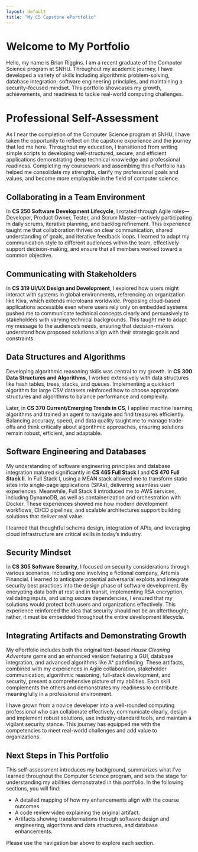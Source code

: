 ```yaml
---
layout: default
title: "My CS Capstone ePortfolio"
---
```


# Welcome to My Portfolio

Hello, my name is Brian Riggins. I am a recent graduate of the Computer Science 
program at SNHU. Throughout my academic journey, I have developed a variety of 
skills including algorithmic problem-solving, database integration, software 
engineering principles, and maintaining a security-focused mindset. This portfolio 
showcases my growth, achievements, and readiness to tackle real-world computing 
challenges.

# Professional Self-Assessment

As I near the completion of the Computer Science program at SNHU, I have taken the opportunity to reflect on the capstone experience and the journey 
that led me here. Throughout my education, I transitioned from writing simple scripts to developing well-structured, secure, and efficient 
applications demonstrating deep technical knowledge and professional readiness. Completing my coursework and assembling this ePortfolio has helped 
me consolidate my strengths, clarify my professional goals and values, and become more employable in the field of computer science.

## Collaborating in a Team Environment

In **CS 250 Software Development Lifecycle**, I rotated through Agile roles—Developer, Product Owner, Tester, and Scrum Master—actively participating 
in daily scrums, iterative planning, and backlog refinement. This experience taught me that collaboration thrives on clear communication, shared 
understanding of goals, and iterative feedback loops. I learned to adapt my communication style to different audiences within the team, effectively 
support decision-making, and ensure that all members worked toward a common objective.

## Communicating with Stakeholders

In **CS 319 UI/UX Design and Development**, I explored how users might interact with systems in global environments, referencing an organization like 
Kiva, which extends microloans worldwide. Proposing cloud-based applications accessible even where users rely only on embedded systems pushed me to 
communicate technical concepts clearly and persuasively to stakeholders with varying technical backgrounds. This taught me to adapt my message to the 
audience’s needs, ensuring that decision-makers understand how proposed solutions align with their strategic goals and constraints.

## Data Structures and Algorithms

Developing algorithmic reasoning skills was central to my growth. In **CS 300 Data Structures and Algorithms**, I worked extensively with data 
structures like hash tables, trees, stacks, and queues. Implementing a quicksort algorithm for large CSV datasets reinforced how to choose 
appropriate structures and algorithms to balance performance and complexity.

Later, in **CS 370 Current/Emerging Trends in CS**, I applied machine learning algorithms and trained an agent to navigate and find treasures 
efficiently. Balancing accuracy, speed, and data quality taught me to manage trade-offs and think critically about algorithmic approaches, ensuring 
solutions remain robust, efficient, and adaptable.

## Software Engineering and Databases

My understanding of software engineering principles and database integration matured significantly in **CS 465 Full Stack I** and **CS 470 Full Stack 
II**. In Full Stack I, using a MEAN stack allowed me to transform static sites into single-page applications (SPAs), delivering seamless user 
experiences. Meanwhile, Full Stack II introduced me to AWS services, including DynamoDB, as well as containerization and orchestration with Docker. 
These experiences showed me how modern development workflows, CI/CD pipelines, and scalable architectures support building solutions that deliver 
real value.

I learned that thoughtful schema design, integration of APIs, and leveraging cloud infrastructure are critical skills in today’s industry.

## Security Mindset

In **CS 305 Software Security**, I focused on security considerations through various scenarios, including one involving a fictional company, Artemis 
Financial. I learned to anticipate potential adversarial exploits and integrate security best practices into the design phase of software 
development. By encrypting data both at rest and in transit, implementing RSA encryption, validating inputs, and using secure dependencies, I ensured 
that my solutions would protect both users and organizations effectively. This experience reinforced the idea that security should not be an 
afterthought; rather, it must be embedded throughout the entire development lifecycle.

## Integrating Artifacts and Demonstrating Growth

My ePortfolio includes both the original text-based *House Cleaning Adventure* game and an enhanced version featuring a GUI, database integration, 
and advanced algorithms like A* pathfinding. These artifacts, combined with my experiences in Agile collaboration, stakeholder communication, 
algorithmic reasoning, full-stack development, and security, present a comprehensive picture of my abilities. Each skill complements the others and 
demonstrates my readiness to contribute meaningfully in a professional environment.

I have grown from a novice developer into a well-rounded computing professional who can collaborate effectively, communicate clearly, design and 
implement robust solutions, use industry-standard tools, and maintain a vigilant security stance. This journey has equipped me with the competencies 
to meet real-world challenges and add value to organizations.

## Next Steps in This Portfolio

This self-assessment introduces my background, summarizes what I’ve learned throughout the Computer Science program, and sets the stage for 
understanding my abilities demonstrated in this portfolio. In the following sections, you will find:

- A detailed mapping of how my enhancements align with the course outcomes.
- A code review video explaining the original artifact.
- Artifacts showing transformations through software design and engineering, algorithms and data structures, and database enhancements.

Please use the navigation bar above to explore each section.
